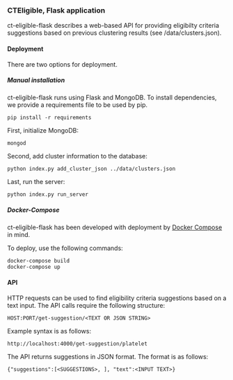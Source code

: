 ### CTEligible, Flask application

ct-eligible-flask describes a web-based API for providing eligibilty criteria suggestions based on previous clustering results (see /data/clusters.json).

#### Deployment

There are two options for deployment.

##### Manual installation

ct-eligible-flask runs using Flask and MongoDB. To install dependencies, we provide a requirements file to be used by pip.

```
pip install -r requirements
```

First, initialize MongoDB:

```
mongod
```

Second, add cluster information to the database:

```
python index.py add_cluster_json ../data/clusters.json
```

Last, run the server:

```
python index.py run_server
```

##### Docker-Compose

ct-eligible-flask has been developed with deployment by [Docker Compose](https://docs.docker.com/compose/) in mind.

To deploy, use the following commands:

```
docker-compose build
docker-compose up
```

#### API

HTTP requests can be used to find eligibility criteria suggestions based on a text input.  The API calls require the following structure:

```
HOST:PORT/get-suggestion/<TEXT OR JSON STRING>
```

Example syntax is as follows:

```
http://localhost:4000/get-suggestion/platelet
```

The API returns suggestions in JSON format.  The format is as follows:

```
{"suggestions":[<SUGGESTIONS>, ], "text":<INPUT TEXT>}
```
